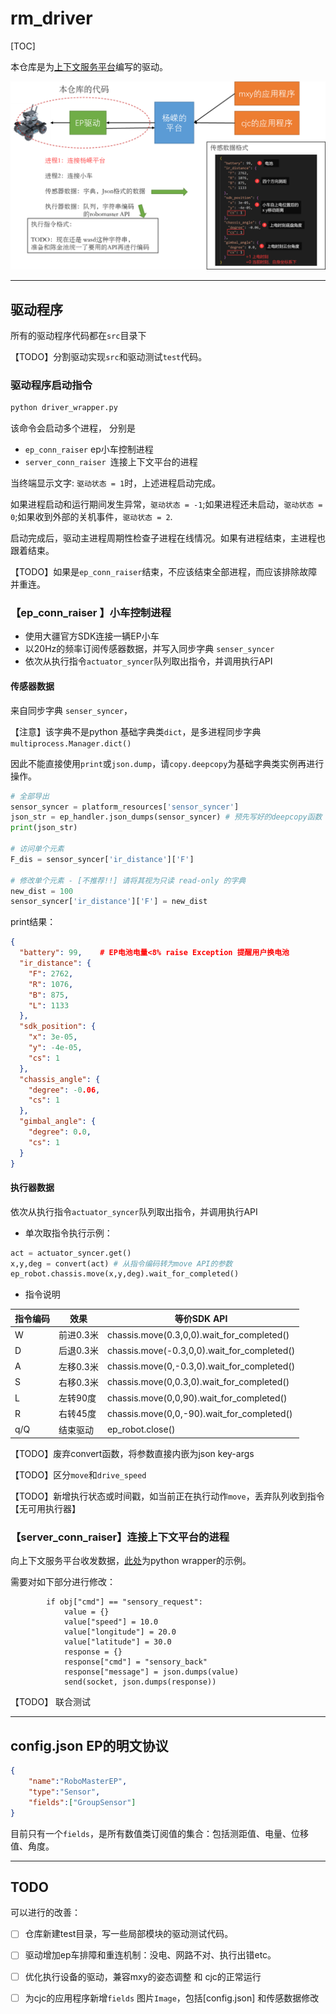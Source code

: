 # rm_driver

[TOC]



本仓库是为[上下文服务平台](https://gitee.com/Crabor/frame)编写的驱动。



![image-20230511200113953](README.assets/image-20230511200113953.png)

---

## 驱动程序

所有的驱动程序代码都在`src`目录下

【TODO】分割驱动实现`src`和驱动测试`test`代码。



### 驱动程序启动指令

```python
python driver_wrapper.py
```

该命令会启动多个进程， 分别是

- `ep_conn_raiser` ep小车控制进程
- `server_conn_raiser `连接上下文平台的进程

当终端显示文字: `驱动状态 = 1`时，上述进程启动完成。



如果进程启动和运行期间发生异常，`驱动状态 = -1`;如果进程还未启动，`驱动状态 = 0`;如果收到外部的关机事件，`驱动状态 = 2`.



启动完成后，驱动主进程周期性检查子进程在线情况。如果有进程结束，主进程也跟着结束。

【TODO】如果是`ep_conn_raiser`结束，不应该结束全部进程，而应该排除故障并重连。



### 【ep_conn_raiser 】小车控制进程

- 使用大疆官方SDK连接一辆EP小车
- 以20Hz的频率订阅传感器数据，并写入同步字典 `senser_syncer`
- 依次从执行指令`actuator_syncer`队列取出指令，并调用执行API

#### 传感器数据

来自同步字典 `senser_syncer`，

【注意】该字典不是python 基础字典类`dict`，是多进程同步字典`multiprocess.Manager.dict()`

因此不能直接使用`print`或`json.dump`，请`copy.deepcopy`为基础字典类实例再进行操作。

```python
# 全部导出
sensor_syncer = platform_resources['sensor_syncer']
json_str = ep_handler.json_dumps(sensor_syncer) # 预先写好的deepcopy函数
print(json_str)

# 访问单个元素
F_dis = sensor_syncer['ir_distance']['F']

# 修改单个元素 - [不推荐!!] 请将其视为只读 read-only 的字典
new_dist = 100
sensor_syncer['ir_distance']['F'] = new_dist
```

print结果：

```json
{
  "battery": 99,	# EP电池电量<8% raise Exception 提醒用户换电池
  "ir_distance": {
    "F": 2762,
    "R": 1076,
    "B": 875,
    "L": 1133
  },
  "sdk_position": {
    "x": 3e-05,
    "y": -4e-05,
    "cs": 1
  },
  "chassis_angle": {
    "degree": -0.06,
    "cs": 1
  },
  "gimbal_angle": {
    "degree": 0.0,
    "cs": 1
  }
}
```



#### 执行器数据

依次从执行指令`actuator_syncer`队列取出指令，并调用执行API

- 单次取指令执行示例：

```python
act = actuator_syncer.get()
x,y,deg = convert(act) # 从指令编码转为move API的参数
ep_robot.chassis.move(x,y,deg).wait_for_completed()
```

- 指令说明

| 指令编码 | 效果      | 等价SDK API                                |
| -------- | --------- | ------------------------------------------ |
| W        | 前进0.3米 | chassis.move(0.3,0,0).wait_for_completed() |
| D        |   后退0.3米        |     chassis.move(-0.3,0,0).wait_for_completed()                                      |
| A        |      左移0.3米     |         chassis.move(0,-0.3,0).wait_for_completed()                             |
| S        |   右移0.3米        |         chassis.move(0,0.3,0).wait_for_completed()                                 |
| L | 左转90度 | chassis.move(0,0,90).wait_for_completed() |
| R | 右转45度 | chassis.move(0,0,-90).wait_for_completed() |
| q/Q | 结束驱动 | ep_robot.close() |

【TODO】废弃convert函数，将参数直接内嵌为json key-args

【TODO】区分`move`和`drive_speed`

【TODO】新增执行状态或时间戳，如当前正在执行动作`move`，丢弃队列收到指令【无可用执行器】



### 【server_conn_raiser】连接上下文平台的进程

向上下文服务平台收发数据，[此处](https://gitee.com/Crabor/frame/tree/yr#python%E7%89%88%E6%9C%ACwrapper)为python wrapper的示例。

需要对如下部分进行修改：

```
        if obj["cmd"] == "sensory_request":
            value = {}
            value["speed"] = 10.0
            value["longitude"] = 20.0
            value["latitude"] = 30.0
            response = {}
            response["cmd"] = "sensory_back"
            response["message"] = json.dumps(value)
            send(socket, json.dumps(response))
```

【TODO】 联合测试



---

## config.json EP的明文协议

```json
{
    "name":"RoboMasterEP",
    "type":"Sensor",
    "fields":["GroupSensor"]
}
```

目前只有一个`fields`，是所有数值类订阅值的集合：包括测距值、电量、位移值、角度。

----



## TODO

可以进行的改善：

- [ ] 仓库新建test目录，写一些局部模块的驱动测试代码。
- [ ] 驱动增加ep车排障和重连机制：没电、网路不对、执行出错etc。
- [ ] 优化执行设备的驱动，兼容mxy的姿态调整 和 cjc的正常运行

- [ ] 为cjc的应用程序新增`fields` 图片`Image`，包括[config.json] 和传感数据修改
